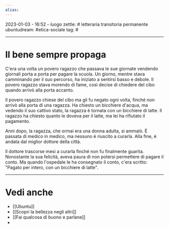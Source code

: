 ```yaml
---
alias: 
---
```

2023-01-03 - 16:52 - *luogo*
zettle: # letteraria transitoria permanente
ubuntudream: #etica-sociale 
tag: #

---
# Il bene sempre propaga
C'era una volta un povero ragazzo che passava le sue giornate vendendo giornali porta a porta per pagare la scuola. Un giorno, mentre stava camminando per il suo percorso, ha iniziato a sentirsi basso e debole. Il povero ragazzo stava morendo di fame, così decise di chiedere del cibo quando arrivò alla porta accanto.

Il povero ragazzo chiese del cibo ma gli fu negato ogni volta, finché non arrivò alla porta di una ragazza. Ha chiesto un bicchiere d'acqua, ma vedendo il suo cattivo stato, la ragazza è tornata con un bicchiere di latte. Il ragazzo ha chiesto quanto le doveva per il latte, ma lei ha rifiutato il pagamento.

Anni dopo, la ragazza, che ormai era una donna adulta, si ammalò. È passata di medico in medico, ma nessuno è riuscito a curarla. Alla fine, è andata dal miglior dottore della città.

Il dottore trascorse mesi a curarla finché non fu finalmente guarita. Nonostante la sua felicità, aveva paura di non potersi permettere di pagare il conto. Ma quando l'ospedale le ha consegnato il conto, c'era scritto: "Pagato per intero, con un bicchiere di latte".



---
# Vedi anche
- [[Ubuntu]]
- [[Scopri la bellezza negli altri]]
- [[Fai qualcosa di buono e parlane]]
- 